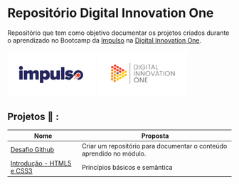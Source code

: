 # Repositório Digital Innovation One
Repositório que tem como objetivo documentar os projetos criados durante o aprendizado no Bootcamp da [Impulso](https://impulso.work/) na [Digital Innovation One](digitalinnovation.one).

[<img src="https://github.com/lucas-franca/Digital-Innovation-One/blob/main/src/cover-impulso.jpg" alt="#" width="200"/>](https://impulso.work/)
[<img src="https://github.com/lucas-franca/Digital-Innovation-One/blob/main/src/cover-dio.jpg" alt="#" width="200"/>](https://digitalinnovation.one)


## Projetos :rocket: :

| Nome | Proposta |
| ------ | ------ |
| [Desafio Github](https://github.com/lucas-franca/Digital-Innovation-One/tree/main/desafio-github) | Criar um repositório para documentar o conteúdo aprendido no módulo. |
| [Introdução - HTML5 e CSS3](https://github.com/lucas-franca/Digital-Innovation-One/tree/main/introducao-html5-css3) | Princípios básicos e semântica |
